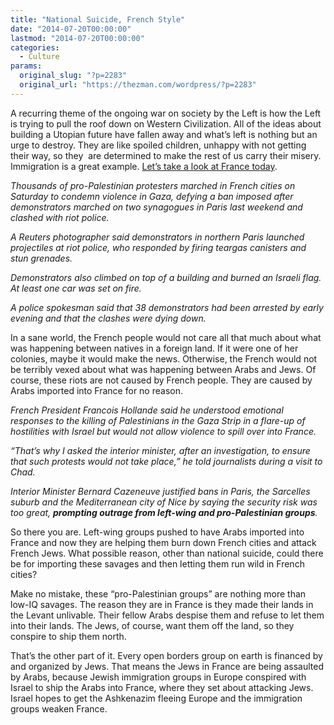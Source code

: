 ```yaml
---
title: "National Suicide, French Style"
date: "2014-07-20T00:00:00"
lastmod: "2014-07-20T00:00:00"
categories:
  - Culture
params:
  original_slug: "?p=2283"
  original_url: "https://thezman.com/wordpress/?p=2283"
---
```


A recurring theme of the ongoing war on society by the Left is how the
Left is trying to pull the roof down on Western Civilization. All of the
ideas about building a Utopian future have fallen away and what’s left
is nothing but an urge to destroy. They are like spoiled children,
unhappy with not getting their way, so they  are determined to make the
rest of us carry their misery. Immigration is a great example.
<a href="http://www.haaretz.com/news/diplomacy-defense/1.606036"
rel="noopener noreferrer" target="_blank">Let’s take a look at France
today</a>.

*Thousands of pro-Palestinian protesters marched in French cities on
Saturday to condemn violence in Gaza, defying a ban imposed after
demonstrators marched on two synagogues in Paris last weekend and
clashed with riot police.*

*A Reuters photographer said demonstrators in northern Paris launched
projectiles at riot police, who responded by firing teargas canisters
and stun grenades.*

*Demonstrators also climbed on top of a building and burned an Israeli
flag. At least one car was set on fire.*

*A police spokesman said that 38 demonstrators had been arrested by
early evening and that the clashes were dying down.*

In a sane world, the French people would not care all that much about
what was happening between natives in a foreign land. If it were one of
her colonies, maybe it would make the news. Otherwise, the French would
not be terribly vexed about what was happening between Arabs and Jews.
Of course, these riots are not caused by French people. They are caused
by Arabs imported into France for no reason.

*French President Francois Hollande said he understood emotional
responses to the killing of Palestinians in the Gaza Strip in a flare-up
of hostilities with Israel but would not allow violence to spill over
into France.*

*“That’s why I asked the interior minister, after an investigation, to
ensure that such protests would not take place,” he told journalists
during a visit to Chad.*

*Interior Minister Bernard Cazeneuve justified bans in Paris, the
Sarcelles suburb and the Mediterranean city of Nice by saying the
security risk was too great, **prompting outrage from left-wing and
pro-Palestinian groups**.*

So there you are. Left-wing groups pushed to have Arabs imported into
France and now they are helping them burn down French cities and attack
French Jews. What possible reason, other than national suicide, could
there be for importing these savages and then letting them run wild in
French cities?

Make no mistake, these “pro-Palestinian groups” are nothing more than
low-IQ savages. The reason they are in France is they made their lands
in the Levant unlivable. Their fellow Arabs despise them and refuse to
let them into their lands. The Jews, of course, want them off the land,
so they conspire to ship them north.

That’s the other part of it. Every open borders group on earth is
financed by and organized by Jews. That means the Jews in France are
being assaulted by Arabs, because Jewish immigration groups in Europe
conspired with Israel to ship the Arabs into France, where they set
about attacking Jews. Israel hopes to get the Ashkenazim fleeing Europe
and the immigration groups weaken France.
